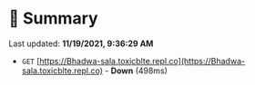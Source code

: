 # 📖 Summary
Last updated: **11/19/2021, 9:36:29 AM**

- `GET` [https://Bhadwa-sala.toxicblte.repl.co](https://Bhadwa-sala.toxicblte.repl.co) - **Down** (498ms)
